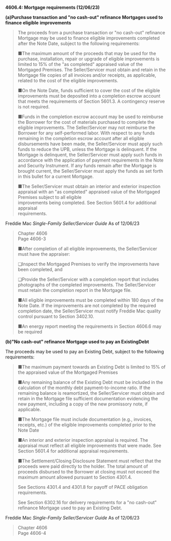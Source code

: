 **4606.4: Mortgage requirements (12/06/23)**

**(a)Purchase transaction and "no cash-out" refinance Mortgages used to
finance eligible** **improvements**

> The proceeds from a purchase transaction or "no cash-out" refinance
> Mortgage may be used to finance eligible improvements completed after
> the Note Date, subject to the following requirements:
>
> ■The maximum amount of the proceeds that may be used for the purchase,
> installation, repair or upgrade of eligible improvements is limited to
> 15% of the "as completed" appraised value of the Mortgaged Premises.
> The Seller/Servicer must obtain and retain in the Mortgage file copies
> of all invoices and/or receipts, as applicable, related to the cost of
> the eligible improvements.
>
> ■On the Note Date, funds sufficient to cover the cost of the eligible
> improvements must be deposited into a completion escrow account that
> meets the requirements of Section 5601.3. A contingency reserve is not
> required.
>
> ■Funds in the completion escrow account may be used to reimburse the
> Borrower for the cost of materials purchased to complete the eligible
> improvements. The Seller/Servicer may not reimburse the Borrower for
> any self-performed labor. With respect to any funds remaining in the
> completion escrow account after all eligible disbursements have been
> made, the Seller/Servicer must apply such funds to reduce the UPB,
> unless the Mortgage is delinquent. If the Mortgage is delinquent, the
> Seller/Servicer must apply such funds in accordance with the
> application of payment requirements in the Note and Security
> Instrument. If any funds remain after the Mortgage is brought current,
> the Seller/Servicer must apply the funds as set forth in this bullet
> for a current Mortgage.
>
> ■The Seller/Servicer must obtain an interior and exterior inspection
> appraisal with an "as completed" appraised value of the Mortgaged
> Premises subject to all eligible\
> improvements being completed. See Section 5601.4 for additional
> appraisal\
> requirements.

Freddie Mac *Single-Family Seller/Servicer Guide* As of 12/06/23

> Chapter 4606\
> Page 4606-3
>
> ■After completion of all eligible improvements, the Seller/Servicer
> must have the appraiser:
>
> ❑Inspect the Mortgaged Premises to verify the improvements have been
> completed, and
>
> ❑Provide the Seller/Servicer with a completion report that includes
> photographs of the completed improvements. The Seller/Servicer must
> retain the completion report in the Mortgage file.
>
> ■All eligible improvements must be completed within 180 days of the
> Note Date. If the improvements are not completed by the required
> completion date, the Seller/Servicer must notify Freddie Mac quality
> control pursuant to Section 3402.10.
>
> ■An energy report meeting the requirements in Section 4606.6 may be
> required

**(b)"No cash-out" refinance Mortgage used to pay an ExistingDebt**

The proceeds may be used to pay an Existing Debt, subject to the
following requirements:

> ■The maximum payment towards an Existing Debt is limited to 15% of the
> appraised value of the Mortgaged Premises
>
> ■Any remaining balance of the Existing Debt must be included in the
> calculation of the monthly debt payment-to-income ratio. If the
> remaining balance is reamortized, the Seller/Servicer must obtain and
> retain in the Mortgage file sufficient documentation evidencing the
> new payment, including a copy of the new promissory note, if
> applicable.
>
> ■The Mortgage file must include documentation (e.g., invoices,
> receipts, etc.) of the eligible improvements completed prior to the
> Note Date
>
> ■An interior and exterior inspection appraisal is required. The
> appraisal must reflect all eligible improvements that were made. See
> Section 5601.4 for additional appraisal requirements.
>
> ■The Settlement/Closing Disclosure Statement must reflect that the
> proceeds were paid directly to the holder. The total amount of
> proceeds disbursed to the Borrower at closing must not exceed the
> maximum amount allowed pursuant to Section 4301.4.
>
> See Sections 4301.4 and 4301.8 for payoff of PACE obligation
> requirements.
>
> See Section 6302.16 for delivery requirements for a "no cash-out"
> refinance Mortgage used to pay an Existing Debt.

Freddie Mac *Single-Family Seller/Servicer Guide* As of 12/06/23

> Chapter 4606\
> Page 4606-4